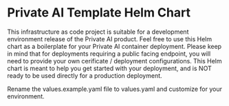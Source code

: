 # Private AI Template Helm Chart 

This infrastructure as code project is suitable for a development environment release of the Private AI product.
Feel free to use this Helm chart as a boilerplate for your Private AI container deployment.
Please keep in mind that for deployments requiring a public facing endpoint, you will need to provide your own cerificate / deployment configurations.
This Helm chart is meant to help you get started with your deployment, and is NOT ready to be used directly for a production deployment.

Rename the values.example.yaml file to values.yaml and customize for your environment.
